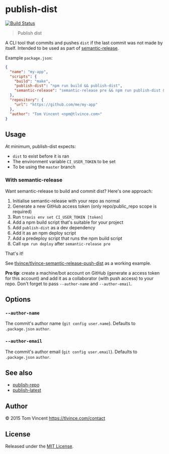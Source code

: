 # publish-dist

[![Build Status][travis-image]][travis-url]

> Publish dist

A CLI tool that commits and pushes `dist` if the last commit was not made by
itself. Intended to be used as part of [semantic-release][].

Example `package.json`:

```json
{
  "name": "my-app",
  "scripts": {
    "build": "make",
    "publish-dist": "npm run build && publish-dist",
    "semantic-release": "semantic-release pre && npm run publish-dist && npm publish && semantic-release post"
  },
  "repository": {
    "url": "https://github.com/me/my-app"
  },
  "author": "Tom Vincent <npm@tlvince.com>"
}
```

[travis-image]: https://img.shields.io/travis/tlvince/publish-dist.svg
[travis-url]: https://travis-ci.org/tlvince/publish-dist
[semantic-release]: https://github.com/semantic-release/semantic-release

## Usage

At minimum, publish-dist expects:

* `dist` to exist before it is ran
* The environment variable `CI_USER_TOKEN` to be set
* To be using the `master` branch

### With semantic-release

Want semantic-release to build and commit dist? Here's one approach:

1. Initialise semantic-release with your repo as normal
2. Generate a new GitHub access token (only repo/public_repo scope is required)
3. Run `travis env set CI_USER_TOKEN [token]`
4. Add a npm build script that's suitable for your project
5. Add `publish-dist` as a dev dependency
6. Add it as an npm deploy script
7. Add a predeploy script that runs the npm build script
8. Call `npm run deploy` after `semantic-release pre`

That's it!

See [tlvince/tlvince-semantic-release-push-dist][1] as a working example.

[1]: https://github.com/tlvince/tlvince-semantic-release-push-dist

**Pro tip**: create a machine/bot account on GitHub (generate a access token
for this account) and add it as a collaborator (with push access) to your repo.
Don't forget to pass `--author-name` and `--author-email`.

## Options

### `--author-name`

The commit's author name (`git config user.name`). Defaults to `.package.json` `author`.

### `--author-email`

The commit's author email (`git config user.email`). Defaults to `.package.json` `author`.

## See also

* [publish-repo](https://www.npmjs.com/package/publish-repo)
* [publish-latest](https://www.npmjs.com/package/publish-latest)

## Author

© 2015 Tom Vincent <https://tlvince.com/contact>

## License

Released under the [MIT License](http://tlvince.mit-license.org).
